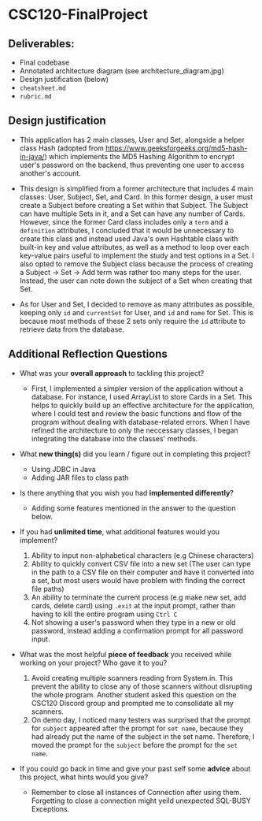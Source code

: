 # CSC120-FinalProject

## Deliverables:
 - Final codebase
 - Annotated architecture diagram (see architecture_diagram.jpg)
 - Design justification (below)
 - `cheatsheet.md`
 - `rubric.md`
  
## Design justification
 - This application has 2 main classes, User and Set, alongside a helper class Hash (adopted from https://www.geeksforgeeks.org/md5-hash-in-java/) which implements the MD5 Hashing Algorithm to encrypt user's password on the backend, thus preventing one user to access another's account. 

 - This design is simplified from a former architecture that includes 4 main classes: User, Subject, Set, and Card. In this former design, a user must create a Subject before creating a Set within that Subject. The Subject can have multiple Sets in it, and a Set can have any number of Cards. However, since the former Card class includes only a `term` and a `definition` attributes, I concluded that it would be unnecessary to create this class and instead used Java's own Hashtable class with built-in key and value attributes, as well as a method to loop over each key-value pairs useful to implement the study and test options in a Set. I also opted to remove the Subject class because the process of creating a Subject -> Set -> Add term was rather too many steps for the user. Instead, the user can note down the subject of a Set when creating that Set.

 - As for User and Set, I decided to remove as many attributes as possible, keeping only `id` and `currentSet` for User, and `id` and `name` for Set. This is because most methods of these 2 sets only require the `id` attribute to retrieve data from the database. 

## Additional Reflection Questions
 - What was your **overall approach** to tackling this project?
   - First, I implemented a simpler version of the application without a database. For instance, I used ArrayList to store Cards in a Set. This helps to quickly build up an effective architecture for the application, where I could test and review the basic functions and flow of the program without dealing with database-related errors. When I have refined the architecture to only the neccessary classes, I began integrating the database into the classes' methods.

 - What **new thing(s)** did you learn / figure out in completing this project?
    - Using JDBC in Java
    - Adding JAR files to class path

 - Is there anything that you wish you had **implemented differently**?
    - Adding some features mentioned in the answer to the question below.

 - If you had **unlimited time**, what additional features would you implement?
    1. Ability to input non-alphabetical characters (e.g Chinese characters)
    2. Ability to quickly convert CSV file into a new set (The user can type in the path to a CSV file on their computer and have it converted into a set, but most users would have problem with finding the correct file  paths)
    3. An ability to terminate the current process (e.g make new set, add cards, delete card) using `.exit` at the input prompt, rather than having to kill the entire program using `Ctrl C`
    4. Not showing a user's password when they type in a new or old password, instead adding a confirmation prompt for all password input.

 - What was the most helpful **piece of feedback** you received while working on your project? Who gave it to you?
    1. Avoid creating multiple scanners reading from System.in. This prevent the ability to close any of those scanners without disrupting the whole program. Another student asked this question on the CSC120 Discord group and prompted me to consolidate all my scanners.
    2. On demo day, I noticed many testers was surprised that the prompt for `subject` appeared after the prompt for `set name`, because they had already put the name of the subject in the set name. Therefore, I moved the prompt for the `subject` before the prompt for the `set name`.

 - If you could go back in time and give your past self some **advice** about this project, what hints would you give?
    - Remember to close all instances of Connection after using them. Forgetting to close a connection might yeild unexpected SQL-BUSY Exceptions. 
